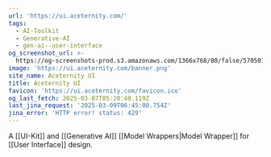 ```yaml
---
url: 'https://ui.aceternity.com/'
tags:
  - AI-Toolkit
  - Generative-AI
  - gen-ai--user-interface
og_screenshot_url: >-
  https://og-screenshots-prod.s3.amazonaws.com/1366x768/80/false/5705016d620128061cd697311203d3ef579372e9bf094f3b00eef1d21180c93c.jpeg
image: 'https://ui.aceternity.com/banner.png'
site_name: Aceternity UI
title: Aceternity UI
favicon: 'https://ui.aceternity.com/favicon.ico'
og_last_fetch: 2025-03-07T05:20:40.119Z
last_jina_request: '2025-03-09T06:45:00.754Z'
jina_error: 'HTTP error! status: 429'
---
```

A [[UI-Kit]] and [[Generative AI]] [[Model Wrappers|Model Wrapper]] for [[User Interface]] design.  

